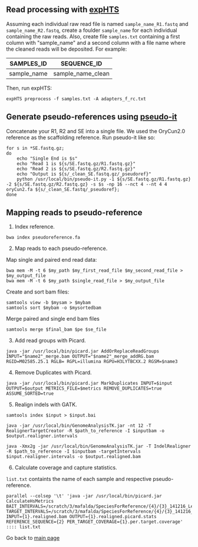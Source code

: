 ## Read processing with [expHTS](https://github.com/msettles/expHTS)
Assuming each individual raw read file is named `sample_name_R1.fastq` and `sample_name_R2.fastq`,
create a foulder `sample_name` for each individual containing the raw reads. Also, create file
`samples.txt` containing a first column with "sample_name" and a second column with a file name
where the cleaned reads will be deposited. For example:

| SAMPLES_ID|  SEQUENCE_ID    |
|-----------|-----------------|
|sample_name|sample_name_clean|

Then, run expHTS:
```
expHTS preprocess -f samples.txt -A adapters_f_rc.txt
```

## Generate pseudo-references using [pseudo-it](https://github.com/bricesarver/pseudo-it)
Concatenate your R1, R2 and SE into a single file. We used the OryCun2.0 reference as the scaffolding reference. Run pseudo-it like so:

```
for s in *SE.fastq.gz;
do 
	echo "Single End is $s"
	echo "Read 1 is ${s/SE.fastq.gz/R1.fastq.gz}"
	echo "Read 2 is ${s/SE.fastq.gz/R2.fastq.gz}"
	echo "Output is ${s/_clean_SE.fastq.gz/_pseudoref}"
	python /usr/local/bin/pseudo-it.py -1 ${s/SE.fastq.gz/R1.fastq.gz} -2 ${s/SE.fastq.gz/R2.fastq.gz} -s $s -np 16 --nct 4 --nt 4 4 oryCun2.fa ${s/_clean_SE.fastq/_pseudoref};
done
```

## Mapping reads to pseudo-reference

1. Index reference.

```
bwa index pseudoreference.fa
```

2. Map reads to each pseudo-reference.

Map single and paired end read data:

```
bwa mem -M -t 6 $my_path $my_first_read_file $my_second_read_file > $my_output_file
bwa mem -M -t 6 $my_path $single_read_file > $my_output_file
```
Create and sort bam files:
```
samtools view -b $mysam > $mybam
samtools sort $mybam -o $mysortedbam
```
Merge paired and single end bam files
```
samtools merge $final_bam $pe $se_file
```

3. Add read groups with Picard.

```
java -jar /usr/local/bin/picard.jar AddOrReplaceReadGroups INPUT="$name2"_merge.bam OUTPUT="$name2"_merge_addRG.bam RGID=M02585.25.1 RGLB= RGPL=illumina RGPU=H3LYTBCXX.2 RGSM=$name3
```

4. Remove Duplicates with Picard.

```
java -jar /usr/local/bin/picard.jar MarkDuplicates INPUT=$input OUTPUT=$output METRICS_FILE=$metrics REMOVE_DUPLICATES=true ASSUME_SORTED=true
```

5. Realign indels with GATK.

```
samtools index $input > $input.bai
```
```
java -jar /usr/local/bin/GenomeAnalysisTK.jar -nt 12 -T RealignerTargetCreator -R $path_to_reference -I $inputbam -o $output.realigner.intervals
```
```
java -Xmx2g -jar /usr/local/bin/GenomeAnalysisTK.jar -T IndelRealigner -R $path_to_reference -I $inputbam -targetIntervals $input.realigner.intervals -o $output.realigned.bam
```

6. Calculate coverage and capture statistics.

`list.txt` containts the name of each sample and respective pseudo-reference.

```
parallel --colsep '\t' 'java -jar /usr/local/bin/picard.jar CalculateHsMetrics BAIT_INTERVALS=/scratch/3/mafalda/SpeciesForReference/{4}/{3}_141216_Lepus_Ex1_MJ_EZ_HX1_capture_targets.interval_list TARGET_INTERVALS=/scratch/3/mafalda/SpeciesForReference/{4}/{3}_141216_Lepus_Ex1_MJ_EZ_HX1_capture_targets.interval_list INPUT={1}.realigned.bam OUTPUT={1}.realigned.picard.stats REFERENCE_SEQUENCE={2} PER_TARGET_COVERAGE={1}.per.target.coverage' :::: list.txt
```

Go back to [main page](https://github.com/evochange/hare-phylogenomics#hare-phylogenomics)
